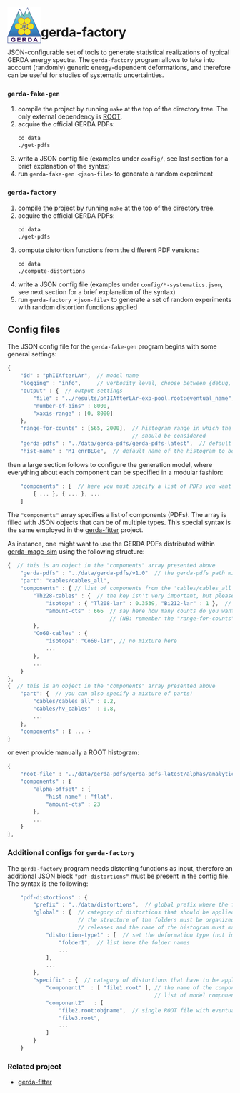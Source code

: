 <img src=".github/gerda-logo.png" align="left"  height="80"/>

# gerda-factory

JSON-configurable set of tools to generate statistical realizations of typical
GERDA energy spectra. The `gerda-factory` program allows to take into account
(randomly) generic energy-dependent deformations, and therefore can be useful
for studies of systematic uncertainties.

### `gerda-fake-gen`

1. compile the project by running `make` at the top of the directory tree. The
   only external dependency is [ROOT](https://root.cern.ch/).
2. acquire the official GERDA PDFs:
   ```console
   cd data
   ./get-pdfs
   ```
3. write a JSON config file (examples under `config/`, see last section for a
   brief explanation of the syntax)
4. run `gerda-fake-gen <json-file>` to generate a random experiment

### `gerda-factory`

1. compile the project by running `make` at the top of the directory tree.
2. acquire the official GERDA PDFs:
   ```console
   cd data
   ./get-pdfs
   ```
3. compute distortion functions from the different PDF versions:
   ```
   cd data
   ./compute-distortions
   ```
3. write a JSON config file (examples under `config/*-systematics.json`, see
   next section for a brief explanation of the syntax)
4. run `gerda-factory <json-file>` to generate a set of random experiments with
   random distortion functions applied

## Config files

The JSON config file for the `gerda-fake-gen` program begins with some general settings:
```js
{
    "id" : "phIIAfterLAr",  // model name
    "logging" : "info",     // verbosity level, choose between {debug, detail, info, warning, error}
    "output" : {  // output settings
        "file" : "../results/phIIAfterLAr-exp-pool.root:eventual_name",  // output filename (and ROOT object name)
        "number-of-bins" : 8000,
        "xaxis-range" : [0, 8000]
    },
    "range-for-counts" : [565, 2000],  // histogram range in which the number of counts specified in the following
                                       // should be considered
    "gerda-pdfs" : "../data/gerda-pdfs/gerda-pdfs-latest",  // default value for the location of the GERDA PDFs
    "hist-name" : "M1_enrBEGe",  // default name of the histogram to be searched for in the ROOT files
```
then a large section follows to configure the generation model, where
everything about each component can be specified in a modular fashion:
```js
    "components" : [  // here you must specify a list of PDFs you want to use
        { ... }, { ... }, ...
    ]
```
The `"components"` array specifies a list of components (PDFs). The array is
filled with JSON objects that can be of multiple types. This special syntax is
the same employed in the [gerda-fitter](https://github.com/gipert/gerda-fitter)
project.

As instance, one might want to use the GERDA PDFs distributed within
[gerda-mage-sim](https://github.com/mppmu/gerda-mage-sim) using the following
structure:
```js
{  // this is an object in the "components" array presented above
    "gerda-pdfs" : "../data/gerda-pdfs/v1.0"  // the gerda-pdfs path might be set here to override the global one
    "part": "cables/cables_all",
    "components" : { // list of components from the 'cables/cables_all' part
        "Th228-cables" : {  // the key isn't very important, but please choose a unique name!
            "isotope" : { "Tl208-lar" : 0.3539, "Bi212-lar" : 1 },  // specify a mixture of isotopes
            "amount-cts" : 666  // say here how many counts do you want to sample from the PDF
                                // (NB: remember the "range-for-counts" parameter above
        },
        "Co60-cables" : {
            "isotope": "Co60-lar", // no mixture here
            ...
        },
        ...
    }
},
{  // this is an object in the "components" array presented above
    "part": {  // you can also specify a mixture of parts!
        "cables/cables_all" : 0.2,
        "cables/hv_cables"  : 0.8,
        ...
    },
    "components" : { ... }
}
```
or even provide manually a ROOT histogram:
```js
{
    "root-file" : "../data/gerda-pdfs/gerda-pdfs-latest/alphas/analytic/pdf-functions.root",
    "components" : {
        "alpha-offset" : {
            "hist-name" : "flat",
            "amount-cts" : 23
        },
        ...
    }
},
```

### Additional configs for `gerda-factory`

The `gerda-factory` program needs distorting functions as input, therefore an
additional JSON block `"pdf-distortions"` must be present in the config file.
The syntax is the following:
```js
    "pdf-distortions" : {
        "prefix" : "../data/distortions",  // global prefix where the files/folders will be searched for
        "global" : {  // category of distortions that should be applied on all the components
                      // the structure of the folders must be organized in the same way as the GERDA PDFs
                      // releases and the name of the histogram must match
            "distortion-type1" : [  // set the deformation type (not important)
                "folder1",  // list here the folder names
                ...
            ],
            ...
        },
        "specific" : {  // category of distortions that have to be applied to single components
            "component1"  : [ "file1.root" ], // the name of the component must be listed also in the
                                              // list of model components above!
            "component2"   : [
                "file2.root:objname",  // single ROOT file with eventual object name
                "file3.root",
                ...
            ]
        }
    }
```

### Related project

- [gerda-fitter](https://github.com/gipert/gerda-fitter)
